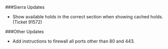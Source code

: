 ###Sierra Updates
- Show available holds in the correct section when showing cached holds. (Ticket 91572)

###Other Updates
- Add instructions to firewall all ports other than 80 and 443. 